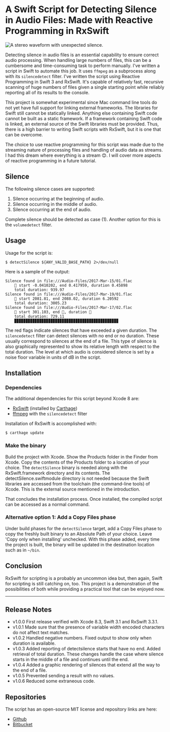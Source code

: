 # A Swift Script for Detecting Silence in Audio Files: Made with Reactive Programming in RxSwift

![A stereo waveform with unexpected silence.](https://www.ikiapps.com/img/2017-03-15-swift-script-for-detecting-silence-in-audio-files/sample-waveform-w-silence.png)

Detecting silence in audio files is an essential capability to ensure correct audio processing. When handling large numbers of files, this can be a cumbersome and time-consuming task to perform manually. I've written a script in Swift to automate this job. It uses `ffmpeg` as a subprocess along with its `silencedetect` filter. I've written the script using Reactive Programming in Swift 3 and RxSwift. It's capable of relatively fast, recursive scanning of huge numbers of files given a single starting point while reliably reporting all of its results to the console.

This project is somewhat experimental since Mac command line tools do not yet have full support for linking external frameworks. The libraries for Swift still cannot be statically linked. Anything else containing Swift code cannot be built as a static framework. If a framework containing Swift code is linked, an external source of the Swift libraries must be provided. Thus, there is a high barrier to writing Swift scripts with RxSwift, but it is one that can be overcome.

The choice to use reactive programming for this script was made due to the streaming nature of processing files and handling of audio data as streams. I had this dream where everything is a stream 😊. I will cover more aspects of reactive programming in a future tutorial.

## Silence

The following silence cases are supported:

1. Silence occurring at the beginning of audio.
2. Silence occurring in the middle of audio.
3. Silence occurring at the end of audio.

Complete silence should be detected as case (1). Another option for this is the `volumedetect` filter.

## Usage

Usage for the script is:

    $ detectSilence ${ANY_VALID_BASE_PATH} 2>/dev/null

Here is a sample of the output:

    Silence found in file:///Audio-Files/2017-Mar-15/01.flac
        🚩 start -0.0410202, end 0.417959, duration 0.45898 
        total duration: 939.97
    Silence found in file:///Audio-Files/2017-Mar-19/01.flac
        🚩 start 2081.81, end 2088.02, duration 6.20592
        total duration: 3005.23
    Silence found in file:///Audio-Files/2017-Mar-17/02.flac
        🚩 start 301.103, end 🔳, duration 🔳
        total duration: 729.11
        ▉▉▉▉▉▉▉▉▉▉▉▉▉▉▉▉▉▉▉▉▉▉▉▉▉▉▉▉▉▉▉▉▉▉▉▉▉▉▉▉▉▉▉▉▉▉


The red flags indicate silences that have exceeded a given duration. The `silencedetect` filter can detect silences with no end or no duration. These usually correspond to silences at the end of a file. This type of silence is also graphically represented to show its relative length with respect to the total duration. The level at which audio is considered silence is set by a noise floor variable in units of dB in the script.

## Installation

### Dependencies

The additional dependencies for this script beyond Xcode 8 are:

* [RxSwift](https://github.com/ReactiveX/RxSwift) (installed by [Carthage](https://github.com/Carthage/Carthage))
* [ffmpeg](https://trac.ffmpeg.org/wiki/CompilationGuide/MacOSX) with the `silencedetect` filter

Installation of RxSwift is accomplished with:

	$ carthage update

### Make the binary

Build the project with Xcode. Show the Products folder in the Finder from Xcode. Copy the contents of the Products folder to a location of your choice. The `detectSilence` binary is needed along with the RxSwift.framework directory and its contents. The detectSilence.swiftmodule directory is not needed because the Swift libraries are accessed from the toolchain (the command-line tools) of Xcode. This is the external source mentioned in the introduction.

That concludes the installation process. Once installed, the compiled script can be accessed as a normal command. 

### Alternative option 1: Add a Copy Files phase

Under build phases for the `detectSilence` target, add a Copy Files phase to copy the freshly built binary to an Absolute Path of your choice. Leave 'Copy only when installing' unchecked. With this phase added, every time the project is built, the binary will be updated in the destination location such as in `~/bin`.

## Conclusion

RxSwift for scripting is a probably an uncommon idea but, then again, Swift for scripting is still catching on, too. This project is a demonstration of the possibilities of both while providing a practical tool that can be enjoyed now.

---

## Release Notes

* v1.0.0 First release verified with Xcode 8.3, Swift 3.1 and RxSwift 3.3.1.
* v1.0.1 Made sure that the presence of variable width encoded characters do not affect text matches.
* v1.0.2 Handled negative numbers. Fixed output to show only when duration is available.
* v1.0.3 Added reporting of detectsilence starts that have no end. Added retrieval of total duration. These changes handle the case where silence starts in the middle of a file and continues until the end.
* v1.0.4 Added a graphic rendering of silences that extend all the way to the end of a file.
* v1.0.5 Prevented sending a result with no values.
* v1.0.6 Reduced some extraneous code.

## Repositories

The script has an open-source MIT license and repository links are here:

* [Github](https://github.com/ikiapps/detectSilence)
* [Bitbucket](https://bitbucket.org/ikiapps/detectsilence)
